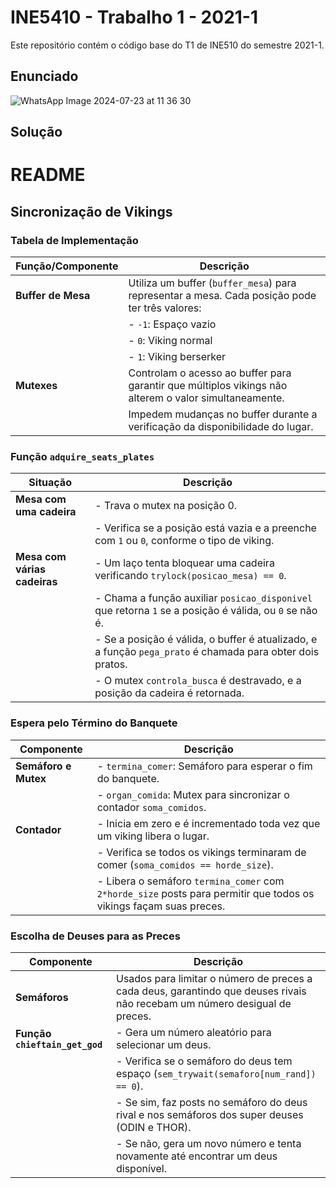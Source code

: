 # INE5410 - Trabalho 1 - 2021-1

Este repositório contém o código base do T1 de INE510 do semestre 2021-1.

## Enunciado

![WhatsApp Image 2024-07-23 at 11 36 30](https://github.com/user-attachments/assets/d08d1c41-eb7d-48ec-af32-d3254cf6cea9)

## Solução

# README

## Sincronização de Vikings

### Tabela de Implementação

| Função/Componente            | Descrição                                                                                     |
|------------------------------|-----------------------------------------------------------------------------------------------|
| **Buffer de Mesa**           | Utiliza um buffer (`buffer_mesa`) para representar a mesa. Cada posição pode ter três valores: |
|                              | - `-1`: Espaço vazio                                                                          |
|                              | - `0`: Viking normal                                                                          |
|                              | - `1`: Viking berserker                                                                       |
| **Mutexes**                  | Controlam o acesso ao buffer para garantir que múltiplos vikings não alterem o valor simultaneamente. |
|                              | Impedem mudanças no buffer durante a verificação da disponibilidade do lugar.                 |

### Função `adquire_seats_plates`

| Situação                     | Descrição                                                                                     |
|------------------------------|-----------------------------------------------------------------------------------------------|
| **Mesa com uma cadeira**     | - Trava o mutex na posição 0.                                                                 |
|                              | - Verifica se a posição está vazia e a preenche com `1` ou `0`, conforme o tipo de viking.    |
| **Mesa com várias cadeiras** | - Um laço tenta bloquear uma cadeira verificando `trylock(posicao_mesa) == 0`.                |
|                              | - Chama a função auxiliar `posicao_disponivel` que retorna `1` se a posição é válida, ou `0` se não é. |
|                              | - Se a posição é válida, o buffer é atualizado, e a função `pega_prato` é chamada para obter dois pratos. |
|                              | - O mutex `controla_busca` é destravado, e a posição da cadeira é retornada.                 |

### Espera pelo Término do Banquete

| Componente                   | Descrição                                                                                     |
|------------------------------|-----------------------------------------------------------------------------------------------|
| **Semáforo e Mutex**         | - `termina_comer`: Semáforo para esperar o fim do banquete.                                   |
|                              | - `organ_comida`: Mutex para sincronizar o contador `soma_comidos`.                           |
| **Contador**                 | - Inicia em zero e é incrementado toda vez que um viking libera o lugar.                      |
|                              | - Verifica se todos os vikings terminaram de comer (`soma_comidos == horde_size`).            |
|                              | - Libera o semáforo `termina_comer` com `2*horde_size` posts para permitir que todos os vikings façam suas preces. |

### Escolha de Deuses para as Preces

| Componente                   | Descrição                                                                                     |
|------------------------------|-----------------------------------------------------------------------------------------------|
| **Semáforos**                | Usados para limitar o número de preces a cada deus, garantindo que deuses rivais não recebam um número desigual de preces. |
| **Função `chieftain_get_god`** | - Gera um número aleatório para selecionar um deus.                                           |
|                              | - Verifica se o semáforo do deus tem espaço (`sem_trywait(semaforo[num_rand]) == 0`).         |
|                              | - Se sim, faz posts no semáforo do deus rival e nos semáforos dos super deuses (ODIN e THOR). |
|                              | - Se não, gera um novo número e tenta novamente até encontrar um deus disponível.            |

